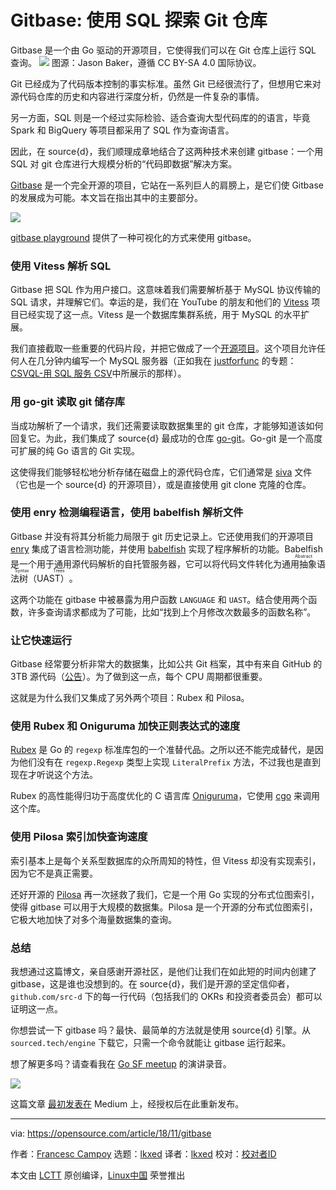 [#]: subject: "Gitbase: Exploring Git repos with SQL"
[#]: via: "https://opensource.com/article/18/11/gitbase"
[#]: author: "Francesc Campoy https://opensource.com/users/francesc/"
[#]: collector: "lkxed"
[#]: translator: "lkxed"
[#]: reviewer: " "
[#]: publisher: " "
[#]: url: " "

Gitbase: 使用 SQL 探索 Git 仓库
======
Gitbase 是一个由 Go 驱动的开源项目，它使得我们可以在 Git 仓库上运行 SQL 查询。
![][1]
图源：Jason Baker，遵循 CC BY-SA 4.0 国际协议。

Git 已经成为了代码版本控制的事实标准。虽然 Git 已经很流行了，但想用它来对源代码仓库的历史和内容进行深度分析，仍然是一件复杂的事情。

另一方面，SQL 则是一个经过实际检验、适合查询大型代码库的的语言，毕竟 Spark 和 BigQuery 等项目都采用了 SQL 作为查询语言。

因此，在 source{d}，我们顺理成章地结合了这两种技术来创建 gitbase：一个用 SQL 对 git 仓库进行大规模分析的“代码即数据”解决方案。

[Gitbase][2] 是一个完全开源的项目，它站在一系列巨人的肩膀上，是它们使 Gitbase 的发展成为可能。本文旨在指出其中的主要部分。

![][3]

[gitbase playground][4] 提供了一种可视化的方式来使用 gitbase。

### 使用 Vitess 解析 SQL

Gitbase 把 SQL 作为用户接口。这意味着我们需要解析基于 MySQL 协议传输的 SQL 请求，并理解它们。幸运的是，我们在 YouTube 的朋友和他们的 [Vitess][5] 项目已经实现了这一点。Vitess 是一个数据库集群系统，用于 MySQL 的水平扩展。

我们直接截取一些重要的代码片段，并把它做成了一个[开源项目][6]。这个项目允许任何人在几分钟内编写一个 MySQL 服务器（正如我在 [justforfunc][7] 的专题：[CSVQL-用 SQL 服务 CSV][8]中所展示的那样）。

### 用 go-git 读取 git 储存库

当成功解析了一个请求，我们还需要读取数据集里的 git 仓库，才能够知道该如何回复它。为此，我们集成了 source{d} 最成功的仓库 [go-git][9]。Go-git 是一个高度可扩展的纯 Go 语言的 Git 实现。

这使得我们能够轻松地分析存储在磁盘上的源代码仓库，它们通常是 [siva][10] 文件（它也是一个 source{d} 的开源项目），或是直接使用 git clone 克隆的仓库。

### 使用 enry 检测编程语言，使用 babelfish 解析文件

Gitbase 并没有将其分析能力局限于 git 历史记录上。它还使用我们的开源项目 [enry][11] 集成了语言检测功能，并使用 [babelfish][12] 实现了程序解析的功能。Babelfish 是一个用于通用源代码解析的自托管服务器，它可以将代码文件转化为<ruby>通用抽象语法树（UAST）<rt>Abstract Syntax Trees</rt></ruby>。

这两个功能在 gitbase 中被暴露为用户函数 `LANGUAGE` 和 `UAST`。结合使用两个函数，许多查询请求都成为了可能，比如“找到上个月修改次数最多的函数名称”。

### 让它快速运行

Gitbase 经常要分析非常大的数据集，比如公共 Git 档案，其中有来自 GitHub 的 3TB 源代码（[公告][13]）。为了做到这一点，每个 CPU 周期都很重要。

这就是为什么我们又集成了另外两个项目：Rubex 和 Pilosa。

### 使用 Rubex 和 Oniguruma 加快正则表达式的速度

[Rubex][14] 是 Go 的 `regexp` 标准库包的一个准替代品。之所以还不能完成替代，是因为他们没有在 `regexp.Regexp` 类型上实现 `LiteralPrefix` 方法，不过我也是直到现在才听说这个方法。

Rubex 的高性能得归功于高度优化的 C 语言库 [Oniguruma][15]，它使用 [cgo][16] 来调用这个库。

### 使用 Pilosa 索引加快查询速度

索引基本上是每个关系型数据库的众所周知的特性，但 Vitess 却没有实现索引，因为它不是真正需要。

还好开源的 [Pilosa][17] 再一次拯救了我们，它是一个用 Go 实现的分布式位图索引，使得 gitbase 可以用于大规模的数据集。Pilosa 是一个开源的分布式位图索引，它极大地加快了对多个海量数据集的查询。

### 总结

我想通过这篇博文，亲自感谢开源社区，是他们让我们在如此短的时间内创建了 gitbase，这是谁也没想到的。在 source{d}，我们是开源的坚定信仰者，`github.com/src-d` 下的每一行代码（包括我们的 OKRs 和投资者委员会）都可以证明这一点。

你想尝试一下 gitbase 吗？最快、最简单的方法就是使用 source{d} 引擎。从 `sourced.tech/engine` 下载它，只需一个命令就能让 gitbase 运行起来。

想了解更多吗？请查看我在 [Go SF meetup][18] 的演讲录音。

![][19]

这篇文章 [最初发表在][20] Medium 上，经授权后在此重新发布。

--------------------------------------------------------------------------------

via: https://opensource.com/article/18/11/gitbase

作者：[Francesc Campoy][a]
选题：[lkxed][b]
译者：[lkxed](https://github.com/lkxed)
校对：[校对者ID](https://github.com/校对者ID)

本文由 [LCTT](https://github.com/LCTT/TranslateProject) 原创编译，[Linux中国](https://linux.cn/) 荣誉推出

[a]: https://opensource.com/users/francesc/
[b]: https://github.com/lkxed/
[1]: https://opensource.com/sites/default/files/lead-images/bus_cloud_database.png
[2]: https://github.com/src-d/gitbase
[3]: https://opensource.com/sites/default/files/uploads/gitbase.png
[4]: https://github.com/src-d/gitbase-web
[5]: https://github.com/vitessio/vitess
[6]: https://github.com/src-d/go-mysql-server
[7]: http://justforfunc.com/
[8]: https://youtu.be/bcRDXAraprk
[9]: https://github.com/src-d/go-git
[10]: https://github.com/src-d/siva
[11]: https://github.com/src-d/enry
[12]: https://github.com/bblfsh/bblfshd
[13]: https://blog.sourced.tech/post/announcing-pga/
[14]: https://github.com/moovweb/rubex
[15]: https://github.com/kkos/oniguruma
[16]: https://golang.org/cmd/cgo/
[17]: https://github.com/pilosa/pilosa
[18]: https://www.meetup.com/golangsf/events/251690574/
[19]: https://youtu.be/OXL2KxOTmBQ
[20]: https://medium.com/sourcedtech/gitbase-exploring-git-repos-with-sql-95ec0986386c
